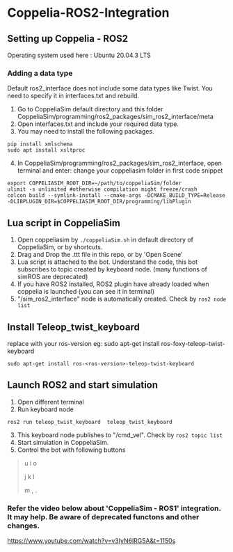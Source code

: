 # Coppelia-ROS2-Integration

## Setting up Coppelia - ROS2

Operating system used here : Ubuntu 20.04.3 LTS

### Adding a data type

Default ros2_interface does not include some data types like Twist. You need to specify it in interfaces.txt and rebuild. 

1) Go to CoppeliaSim default directory and this folder CoppeliaSim/programming/ros2_packages/sim_ros2_interface/meta  
2) Open interfaces.txt and include your required data type. 
3) You may need to install the following packages.

```
pip install xmlschema
sudo apt install xsltproc
```

4) In CoppeliaSim/programming/ros2_packages/sim_ros2_interface, open terminal and enter:
    change your coppeliasim folder in first code snippet

```
export COPPELIASIM_ROOT_DIR=~/path/to/coppeliaSim/folder
ulimit -s unlimited #otherwise compilation might freeze/crash
colcon build --symlink-install --cmake-args -DCMAKE_BUILD_TYPE=Release -DLIBPLUGIN_DIR=$COPPELIASIM_ROOT_DIR/programming/libPlugin
```

## Lua script in CoppeliaSim

1) Open coppeliasim by `./coppeliaSim.sh` in default directory of CoppeliaSim, or by shortcuts.
2) Drag and Drop the .ttt file in this repo, or by 'Open Scene'
3) Lua script is attached to the bot. Understand the code, this bot subscribes to topic created by keyboard node. (many functions of simROS are deprecated)
4) If you have ROS2 installed, ROS2 plugin have already loaded when coppelia is launched (you can see it in terminal)
5) "/sim_ros2_interface" node is automatically created. Check by `ros2 node list`

## Install Teleop_twist_keyboard

replace with your ros-version
eg: sudo apt-get install ros-foxy-teleop-twist-keyboard
 
```
sudo apt-get install ros-<ros-version>-teleop-twist-keyboard
```

## Launch ROS2 and start simulation

1) Open different terminal
2) Run keyboard node

```
ros2 run teleop_twist_keyboard  teleop_twist_keyboard 
```
3) This keyboard node publishes to "/cmd_vel". Check by `ros2 topic list`
4) Start simulation in CoppeliaSim.
5) Control the bot with following buttons

> u i o
> 
> j k l
> 
> m , .

### Refer the video below about 'CoppeliaSim - ROS1' integration. It may help. Be aware of deprecated functons and other changes. 

https://www.youtube.com/watch?v=v3IyN6lRG5A&t=1150s

